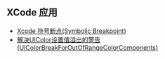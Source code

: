 ## XCode 应用

* [Xcode 符号断点(Symbolic Breakpoint)](https://blog.csdn.net/xuhen/article/details/77747456)
* [解决UIColor设置值溢出的警告(UIColorBreakForOutOfRangeColorComponents)](https://blog.csdn.net/piratest/article/details/52588042?locationNum=1&fps=1)
